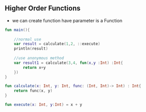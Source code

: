 ## Higher Order Functions
- we can create function have parameter is a Function

```kotlin
fun main(){
    
    //normal use
    var result = calculate(1,2, ::execute)
    println(result)
    
    //use anonymous method
    var result1 = calculate(3,4, fun(x,y :Int) :Int{
        return x+y
    })
}

fun calculate(x: Int, y: Int, func: (Int, Int)-> Int) : Int{
    return func(x, y)
}

fun execute(x: Int, y:Int) = x + y
```